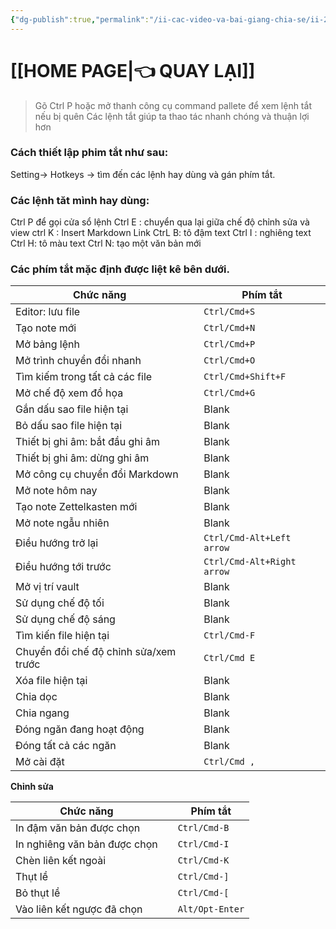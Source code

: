 ```yaml
---
{"dg-publish":true,"permalink":"/ii-cac-video-va-bai-giang-chia-se/ii-2-khac/phim-tat-hotkeys/","dgPassFrontmatter":true,"noteIcon":"1","created":"","updated":""}
---
```


# [[HOME PAGE\|👈 QUAY LẠI]]

>Gõ Ctrl P hoặc mở thanh công cụ command pallete để xem lệnh tắt nếu bị quên
>Các lệnh tắt giúp ta thao tác nhanh chóng và thuận lợi hơn

### Cách thiết lập phim tắt như sau:

Setting-> Hotkeys -> tìm đến các lệnh hay dùng và gán phím tắt.

### Các lệnh tăt mình hay dùng:

Ctrl P để gọi cửa sổ lệnh 
Ctrl E : chuyển qua lại giữa chế độ chỉnh sửa và view
ctrl K : Insert Markdown Link
CtrL B: tô đậm text
Ctrl I : nghiêng text
Ctrl H: tô màu text
Ctrl N: tạo một văn bản mới



### Các phím tắt mặc định được liệt kê bên dưới.

|Chức năng||Phím tắt|
|---|---|---|
|Editor: lưu file||`Ctrl/Cmd+S`|
|Tạo note mới||`Ctrl/Cmd+N`|
|Mở bảng lệnh||`Ctrl/Cmd+P`|
|Mở trình chuyển đổi nhanh||`Ctrl/Cmd+O`|
|Tìm kiếm trong tất cả các file||`Ctrl/Cmd+Shift+F`|
|Mở chế độ xem đồ họa||`Ctrl/Cmd+G`|
|Gắn dấu sao file hiện tại||Blank|
|Bỏ dấu sao file hiện tại||Blank|
|Thiết bị ghi âm: bắt đầu ghi âm||Blank|
|Thiết bị ghi âm: dừng ghi âm||Blank|
|Mở công cụ chuyển đổi Markdown||Blank|
|Mở note hôm nay||Blank|
|Tạo note Zettelkasten mới||Blank|
|Mở note ngẫu nhiên||Blank|
|Điều hướng trở lại||`Ctrl/Cmd-Alt+Left arrow`|
|Điều hướng tới trước||`Ctrl/Cmd-Alt+Right arrow`|
|Mở vị trí vault||Blank|
|Sử dụng chế độ tối||Blank|
|Sử dụng chế độ sáng||Blank|
|Tìm kiến file hiện tại||`Ctrl/Cmd-F`|
|Chuyển đổi chế độ chỉnh sửa/xem trước||`Ctrl/Cmd E`|
|Xóa file hiện tại||Blank|
|Chia dọc||Blank|
|Chia ngang||Blank|
|Đóng ngăn đang hoạt động||Blank|
|Đóng tất cả các ngăn||Blank|
|Mở cài đặt||`Ctrl/Cmd ,`|

**Chỉnh sửa**

|Chức năng||Phím tắt|
|---|---|---|
|In đậm văn bản được chọn||`Ctrl/Cmd-B`|
|In nghiêng văn bản được chọn||`Ctrl/Cmd-I`|
|Chèn liên kết ngoài||`Ctrl/Cmd-K`|
|Thụt lề||`Ctrl/Cmd-]`|
|Bỏ thụt lề||`Ctrl/Cmd-[`|
|Vào liên kết ngược đã chọn||`Alt/Opt-Enter`|